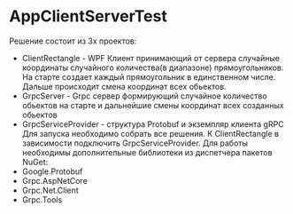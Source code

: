 # AppClientServerTest
Решение состоит из 3х проектов:
- ClientRectangle - WPF Клиент принимающий от сервера случайные координаты случайного количества(в диапазоне) прямоугольников. На старте создает каждый прямоугольник в единственном числе. Дальше происходит смена координат всех обьектов.
- GrpcServer - Grpc сервер формирующий случайное количество обьектов на старте и дальнейшие смены координат всех созданных обьектов
- GrpcServiceProvider - структура Protobuf и экземпляр клиента gRPC
Для запуска необходимо собрать все решения. К ClientRectangle в зависимости подключить GrpcServiceProvider. Для работы необходимы дополнительные библиотеки из диспетчера пакетов NuGet:
- Google.Protobuf
- Grpc.AspNetCore
- Grpc.Net.Client
- Grpc.Tools
